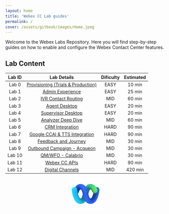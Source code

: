 ```yaml
---
layout: home
title: 'Webex CC Lab guides'
permalink: /
cover: /assets/gitbook/images/Home.jpeg
---
```



Welcome to the Webex Labs Repository. Here you will find step-by-step guides on how to enable and configure the Webex Contact Center features.


## Lab Content

| Lab ID |                         Lab Details                         | Dificulty | Estimated |
|:------:|:-----------------------------------------------------------:|:---------:|:---------:|
| Lab 0  | [Provisioning (Trials & Production) ](/pages/Provisioning/) |   EASY    |  10 min   |
| Lab 1  |               [Admin Experience](/pages/CH/)                |   EASY    |  25 min   |
| Lab 2  |             [IVR Contact Routing](/pages/IVR/)              |    MID    |  60 min   |
| Lab 3  |               [Agent Desktop](/pages/Agent/)                |   EASY    |  20 min   |
| Lab 4  |          [Supervisor Desktop](/pages/Supervisor/)           |   EASY    |  20 min   |
| Lab 5  |           [Analyzer Deep Dive](/pages/Analyzer/)            |    MID    |  60 min   |
| Lab 6  |               [CRM Integration](/pages/CRM/)                |   HARD    |  90 min   |
| Lab 7  |        [Google CCAI & TTS Integration](/pages/CCAI/)        |   HARD    |  90 min   |
| Lab 8  |             [Feedback and Journey](/pages/WxM/)             |    MID    |  30 min   |
| Lab 9  |       [Outbound Campaign - Acqueon](/pages/Acqueon/)        |    MID    |  30 min   |
| Lab 10 |            [QM/WFO - Calabrio](/pages/Calabrio/)            |    MID    |  30 min   |
| Lab 11 |                [Webex CC APIs](/pages/API/)                 |   HARD    |  90 min   |
| Lab 12 |             [Digital Channels](/pages/Digital/)             |    MID    |  420 min  |



<center><img src="/assets/gitbook/images/webex.png" width="100"></center>

